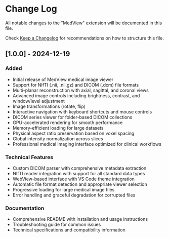 # Change Log

All notable changes to the "MedView" extension will be documented in this file.

Check [Keep a Changelog](http://keepachangelog.com/) for recommendations on how to structure this file.

## [1.0.0] - 2024-12-19

### Added
- Initial release of MedView medical image viewer
- Support for NIfTI (.nii, .nii.gz) and DICOM (.dcm) file formats
- Multi-planar reconstruction with axial, sagittal, and coronal views
- Advanced image controls including brightness, contrast, and window/level adjustment
- Image transformations (rotate, flip)
- Interactive navigation with keyboard shortcuts and mouse controls
- DICOM series viewer for folder-based DICOM collections
- GPU-accelerated rendering for smooth performance
- Memory-efficient loading for large datasets
- Physical aspect ratio preservation based on voxel spacing
- Global intensity normalization across slices
- Professional medical imaging interface optimized for clinical workflows

### Technical Features
- Custom DICOM parser with comprehensive metadata extraction
- NIfTI reader integration with support for all standard data types
- WebView-based interface with VS Code theme integration
- Automatic file format detection and appropriate viewer selection
- Progressive loading for large medical image files
- Error handling and graceful degradation for corrupted files

### Documentation
- Comprehensive README with installation and usage instructions
- Troubleshooting guide for common issues
- Technical specifications and compatibility information